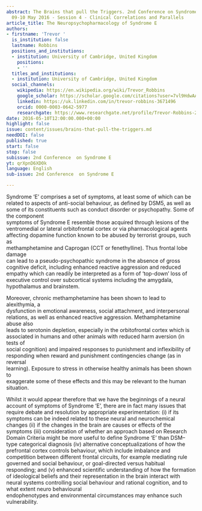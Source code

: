 ```yaml
---
abstract: The Brains that pull the Triggers. 2nd Conference on Syndrome E, Paris IAS,
  09-10 May 2016 - Session 4 - Clinical Correlations and Parallels
article_title: The Neuropsychopharmacology of Syndrome E
authors:
- firstname: 'Trevor '
  is_institution: false
  lastname: Robbins
  positions_and_institutions:
  - institution: University of Cambridge, United Kingdom
    positions:
    - ''
  titles_and_institutions:
  - institution: University of Cambridge, United Kingdom
  social_channels:
    wikipedia: https://en.wikipedia.org/wiki/Trevor_Robbins
    google_scholar: https://scholar.google.com/citations?user=7vl9HdwAAAAJ&hl=fr
    linkedin: https://uk.linkedin.com/in/trevor-robbins-3671496
    orcid: 0000-0003-0642-5977
    researchgate: https://www.researchgate.net/profile/Trevor-Robbins-2
date: 2016-05-10T12:00:00.000+00:00
highlight: false
issue: content/issues/brains-that-pull-the-triggers.md
needDOI: false
published: true
start: false
stop: false
subissue: 2nd Conference  on Syndrome E
yt: qrXpnD6XD0k
language: English
sub-issue: 2nd Conference  on Syndrome E

---
```

Syndrome ‘E’ comprises a set of symptoms, at least some of which can be related to aspects of anti-social behaviour, as defined by DSM5, as well as some of its constituents such as conduct disorder or psychopathy. Some of the component  
symptoms of Syndrome E resemble those acquired through lesions of the  
ventromedial or lateral orbitofrontal cortex or via pharmacological agents  
affecting dopamine function known to be abused by terrorist groups, such as  
methamphetamine and Caprogan (CCT or fenethylline). Thus frontal lobe damage  
can lead to a pseudo-psychopathic syndrome in the absence of gross cognitive deficit, including enhanced reactive aggression and reduced empathy which can readily be interpreted as a form of ‘top-down’ loss of executive control over subcortical systems including the amygdala, hypothalamus and brainstem.

Moreover, chronic methamphetamine has been shown to lead to alexithymia, a  
dysfunction in emotional awareness, social attachment, and interpersonal relations, as well as enhanced reactive aggression. Methamphetamine abuse also  
leads to serotonin depletion, especially in the orbitofrontal cortex which is associated in humans and other animals with reduced harm aversion (in tests of  
social cognition) and impaired responses to punishment and inflexibility of responding when reward and punishment contingencies change (as in reversal  
learning). Exposure to stress in otherwise healthy animals has been shown to  
exaggerate some of these effects and this may be relevant to the human situation.

  
Whilst it would appear therefore that we have the beginnings of a neural account of symptoms of Syndrome ‘E’, there are in fact many issues that require debate and resolution by appropriate experimentation: (i) if its symptoms can be indeed related to these neural and neurochemical changes (ii) if the changes in the brain are causes or effects of the symptoms (iii) consideration of whether an approach based on Research Domain Criteria might be more useful to define Syndrome ‘E’ than DSM–type categorical diagnosis (iv) alternative conceptualizations of how the prefrontal cortex controls behaviour, which include imbalance and competition between different frontal circuits, for example mediating rule governed and social behaviour, or goal-directed versus habitual responding; and (v) enhanced scientific understanding of how the formation of ideological beliefs and their representation in the brain interact with neural systems controlling social behaviour and rational cognition, and to what extent neuro behavioural  
endophenotypes and environmental circumstances may enhance such vulnerability.

<Youtube yt="qrXpnD6XD0k" caption="The Neuropsychopharmacology of Syndrome E" start="false" stop="false"></Youtube>